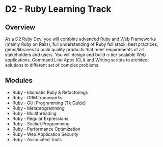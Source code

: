# D2 - Ruby Learning Track

## Overview

As a D2 Ruby Dev, you will combine advanced Ruby and Web Frameworks (mainly Ruby on Rails), full understanding of Ruby full stack, best practices, gems/libraries to build quality products that meet requirements of all stakeholders and users. You will design and build n-tier scalable Web applications, Command Line Apps (CLI) and Writing scripts to architect solutions to different set of complex problems.

## Modules

* Ruby - Idiomatic Ruby & Refactorings
* Ruby - ORM frameworks
* Ruby - GUI Programming (Tk Guide)
* Ruby - Metaprogramming
* Ruby - Multithreading
* Ruby - Regular Expressions
* Ruby - Socket Programming
* Ruby - Performance Optimization
* Ruby - Web Application Security 
* Ruby - Associated Tools

